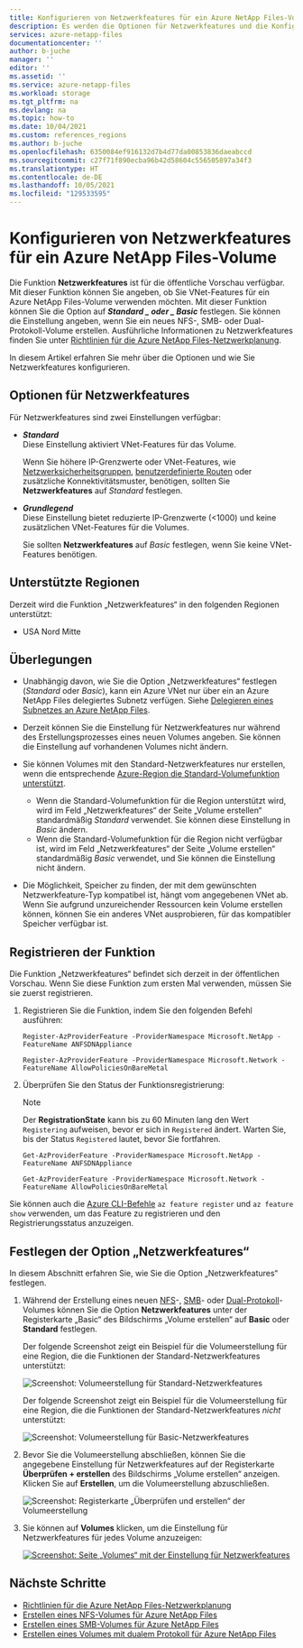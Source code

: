 ```yaml
---
title: Konfigurieren von Netzwerkfeatures für ein Azure NetApp Files-Volume | Microsoft-Dokumentation
description: Es werden die Optionen für Netzwerkfeatures und die Konfiguration der Option „Netzwerkfeatures“ für ein Volume beschrieben.
services: azure-netapp-files
documentationcenter: ''
author: b-juche
manager: ''
editor: ''
ms.assetid: ''
ms.service: azure-netapp-files
ms.workload: storage
ms.tgt_pltfrm: na
ms.devlang: na
ms.topic: how-to
ms.date: 10/04/2021
ms.custom: references_regions
ms.author: b-juche
ms.openlocfilehash: 6350084ef916132d7b4d77da00853836daeabccd
ms.sourcegitcommit: c27f71f890ecba96b42d58604c556505897a34f3
ms.translationtype: HT
ms.contentlocale: de-DE
ms.lasthandoff: 10/05/2021
ms.locfileid: "129533595"
---
```

# <a name="configure-network-features-for-an-azure-netapp-files-volume"></a>Konfigurieren von Netzwerkfeatures für ein Azure NetApp Files-Volume

Die Funktion **Netzwerkfeatures** ist für die öffentliche Vorschau verfügbar.  Mit dieser Funktion können Sie angeben, ob Sie VNet-Features für ein Azure NetApp Files-Volume verwenden möchten. Mit dieser Funktion können Sie die Option auf **_Standard_ *_ oder _* _Basic_** festlegen. Sie können die Einstellung angeben, wenn Sie ein neues NFS-, SMB- oder Dual-Protokoll-Volume erstellen. Ausführliche Informationen zu Netzwerkfeatures finden Sie unter [Richtlinien für die Azure NetApp Files-Netzwerkplanung](azure-netapp-files-network-topologies.md).

In diesem Artikel erfahren Sie mehr über die Optionen und wie Sie Netzwerkfeatures konfigurieren.

## <a name="options-for-network-features"></a>Optionen für Netzwerkfeatures 

Für Netzwerkfeatures sind zwei Einstellungen verfügbar: 

* ***Standard***  
    Diese Einstellung aktiviert VNet-Features für das Volume.  

    Wenn Sie höhere IP-Grenzwerte oder VNet-Features, wie [Netzwerksicherheitsgruppen](../virtual-network/network-security-groups-overview.md), [benutzerdefinierte Routen](../virtual-network/virtual-networks-udr-overview.md#user-defined) oder zusätzliche Konnektivitätsmuster, benötigen, sollten Sie **Netzwerkfeatures** auf *Standard* festlegen.

* ***Grundlegend***  
    Diese Einstellung bietet reduzierte IP-Grenzwerte (<1000) und keine zusätzlichen VNet-Features für die Volumes.

    Sie sollten **Netzwerkfeatures** auf *Basic* festlegen, wenn Sie keine VNet-Features benötigen.  

## <a name="supported-regions"></a>Unterstützte Regionen 

Derzeit wird die Funktion „Netzwerkfeatures“ in den folgenden Regionen unterstützt: 

* USA Nord Mitte 

## <a name="considerations"></a>Überlegungen

* Unabhängig davon, wie Sie die Option „Netzwerkfeatures“ festlegen (*Standard* oder *Basic*), kann ein Azure VNet nur über ein an Azure NetApp Files delegiertes Subnetz verfügen. Siehe [Delegieren eines Subnetzes an Azure NetApp Files](azure-netapp-files-delegate-subnet.md#considerations). 
 
* Derzeit können Sie die Einstellung für Netzwerkfeatures nur während des Erstellungsprozesses eines neuen Volumes angeben. Sie können die Einstellung auf vorhandenen Volumes nicht ändern. 

* Sie können Volumes mit den Standard-Netzwerkfeatures nur erstellen, wenn die entsprechende [Azure-Region die Standard-Volumefunktion unterstützt](#supported-regions). 
    * Wenn die Standard-Volumefunktion für die Region unterstützt wird, wird im Feld „Netzwerkfeatures“ der Seite „Volume erstellen“ standardmäßig *Standard* verwendet. Sie können diese Einstellung in *Basic* ändern. 
    * Wenn die Standard-Volumefunktion für die Region nicht verfügbar ist, wird im Feld „Netzwerkfeatures“ der Seite „Volume erstellen“ standardmäßig *Basic* verwendet, und Sie können die Einstellung nicht ändern.

* Die Möglichkeit, Speicher zu finden, der mit dem gewünschten Netzwerkfeature-Typ kompatibel ist, hängt vom angegebenen VNet ab.  Wenn Sie aufgrund unzureichender Ressourcen kein Volume erstellen können, können Sie ein anderes VNet ausprobieren, für das kompatibler Speicher verfügbar ist.
  
## <a name="register-the-feature"></a>Registrieren der Funktion 

Die Funktion „Netzwerkfeatures“ befindet sich derzeit in der öffentlichen Vorschau. Wenn Sie diese Funktion zum ersten Mal verwenden, müssen Sie sie zuerst registrieren.

1.  Registrieren Sie die Funktion, indem Sie den folgenden Befehl ausführen:

    ```azurepowershell-interactive
    Register-AzProviderFeature -ProviderNamespace Microsoft.NetApp -FeatureName ANFSDNAppliance

    Register-AzProviderFeature -ProviderNamespace Microsoft.Network -FeatureName AllowPoliciesOnBareMetal
    ```

2. Überprüfen Sie den Status der Funktionsregistrierung: 

    > [!NOTE]
    > Der **RegistrationState** kann bis zu 60 Minuten lang den Wert `Registering` aufweisen, bevor er sich in `Registered` ändert. Warten Sie, bis der Status `Registered` lautet, bevor Sie fortfahren.

    ```azurepowershell-interactive
    Get-AzProviderFeature -ProviderNamespace Microsoft.NetApp -FeatureName ANFSDNAppliance

    Get-AzProviderFeature -ProviderNamespace Microsoft.Network -FeatureName AllowPoliciesOnBareMetal
    ```

Sie können auch die [Azure CLI-Befehle](/cli/azure/feature?preserve-view=true&view=azure-cli-latest) `az feature register` und `az feature show` verwenden, um das Feature zu registrieren und den Registrierungsstatus anzuzeigen. 

## <a name="set-the-network-features-option"></a>Festlegen der Option „Netzwerkfeatures“

In diesem Abschnitt erfahren Sie, wie Sie die Option „Netzwerkfeatures“ festlegen. 

1. Während der Erstellung eines neuen [NFS](azure-netapp-files-create-volumes.md)-, [SMB](azure-netapp-files-create-volumes-smb.md)- oder [Dual-Protokoll](create-volumes-dual-protocol.md)-Volumes können Sie die Option **Netzwerkfeatures** unter der Registerkarte „Basic“ des Bildschirms „Volume erstellen“ auf **Basic** oder **Standard** festlegen.

    Der folgende Screenshot zeigt ein Beispiel für die Volumeerstellung für eine Region, die die Funktionen der Standard-Netzwerkfeatures unterstützt: 

    ![Screenshot: Volumeerstellung für Standard-Netzwerkfeatures](../media/azure-netapp-files/network-features-create-standard.png)

    Der folgende Screenshot zeigt ein Beispiel für die Volumeerstellung für eine Region, die die Funktionen der Standard-Netzwerkfeatures *nicht* unterstützt: 

    ![Screenshot: Volumeerstellung für Basic-Netzwerkfeatures](../media/azure-netapp-files/network-features-create-basic.png)

2. Bevor Sie die Volumeerstellung abschließen, können Sie die angegebene Einstellung für Netzwerkfeatures auf der Registerkarte **Überprüfen + erstellen** des Bildschirms „Volume erstellen“ anzeigen. Klicken Sie auf **Erstellen**, um die Volumeerstellung abzuschließen.

    ![Screenshot: Registerkarte „Überprüfen und erstellen“ der Volumeerstellung](../media/azure-netapp-files/network-features-review-create-tab.png)

3. Sie können auf **Volumes** klicken, um die Einstellung für Netzwerkfeatures für jedes Volume anzuzeigen:

    [ ![Screenshot: Seite „Volumes“ mit der Einstellung für Netzwerkfeatures](../media/azure-netapp-files/network-features-volume-list.png)](../media/azure-netapp-files/network-features-volume-list.png#lightbox)

## <a name="next-steps"></a>Nächste Schritte  

* [Richtlinien für die Azure NetApp Files-Netzwerkplanung](azure-netapp-files-network-topologies.md)
* [Erstellen eines NFS-Volumes für Azure NetApp Files](azure-netapp-files-create-volumes.md)
* [Erstellen eines SMB-Volumes für Azure NetApp Files](azure-netapp-files-create-volumes-smb.md) 
* [Erstellen eines Volumes mit dualem Protokoll für Azure NetApp Files](create-volumes-dual-protocol.md) 